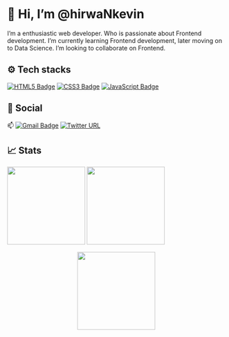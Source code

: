# 👋 Hi, I’m @hirwaNkevin
I’m a enthusiastic web developer. Who is passionate about Frontend development. I’m currently learning Frontend development, later moving on to Data Science. I’m looking to collaborate on Frontend.    
 ## ⚙️ Tech stacks
 [![HTML5 Badge](https://img.shields.io/badge/HTML5-E34F26?logo=html5&logoColor=fff&style=plastic)](https://developer.mozilla.org/en-US/docs/Web/HTML)
 [![CSS3 Badge](https://img.shields.io/badge/CSS3-1572B6?logo=css3&logoColor=fff&style=plastic)](https://developer.mozilla.org/en-US/docs/Web/CSS)
 [![JavaScript Badge](https://img.shields.io/badge/JavaScript-F7DF1E?logo=javascript&logoColor=000&style=plastic)](https://developer.mozilla.org/en-US/docs/Web/javascript)  

 ## 📱 Social
 📫 [![Gmail Badge](https://img.shields.io/badge/Gmail-EA4335?logo=gmail&logoColor=fff&style=plastic)](mailto:hirwankevin@gmail.com)
[![Twitter URL](https://img.shields.io/twitter/url?url=https%3A%2F%2Ftwitter.com%2FkevinHirwaN&style=flat&logo=Twitter&logoColor=blue&label=%40kevinHirwaN&labelColor=black&color=black&link=https%3A%2F%2Ftwitter.com%2FkevinHirwaN)](https://twitter.com/kevinHirwaN)

## 📈 Stats
 <a href="https://github.com/hirwaNkevin">
    <img height="180em" src="https://github-readme-stats.vercel.app/api?username=hirwaNKevin&theme=tokyonight&show_icons=true&hide_border=true&count_private=true"></a>
 <a href="https://github.com/hirwaNkevin">
    <img height="180em" src="https://github-readme-stats.vercel.app/api/top-langs/?username=hirwaNKevin&theme=tokyonight&show_icons=true&hide_border=true&layout=compact"></a>
    
 <a href="https://github.com/hirwaNkevin"><img  style="display:block;margin: auto;" height="180em" src="https://github-readme-streak-stats.herokuapp.com/?user=hirwaNKevin&theme=tokyonight&hide_border=true"></a>
